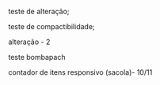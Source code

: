 teste de alteração;

teste de compactibilidade;

alteração - 2

teste bombapach

contador de itens responsivo (sacola)- 10/11

